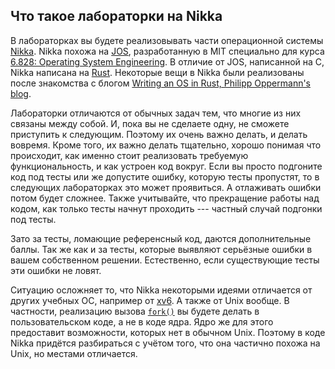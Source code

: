 ## Что такое лабораторки на Nikka

В лабораторках вы будете реализовывать части операционной системы
[Nikka](https://gitlab.com/sergey-v-galtsev/nikka-public/).
Nikka похожа на [JOS](https://pdos.csail.mit.edu/6.828/2018/labs/lab1/), разработанную в MIT специально для курса
[6.828: Operating System Engineering](https://pdos.csail.mit.edu/6.828/2018/index.html).
В отличие от JOS, написанной на C, Nikka написана на [Rust](https://www.rust-lang.org/).
Некоторые вещи в Nikka были реализованы после знакомства с блогом
[Writing an OS in Rust, Philipp Oppermann's blog](https://os.phil-opp.com/).

Лабораторки отличаются от обычных задач тем, что многие из них связаны между собой.
И, пока вы не сделаете одну, не сможете приступить к следующим.
Поэтому их очень важно делать, и делать вовремя.
Кроме того, их важно делать тщательно, хорошо понимая что происходит, как именно стоит реализовать требуемую функциональность, и как устроен код вокруг.
Если вы просто подгоните код под тесты или же допустите ошибку, которую тесты пропустят, то в следующих лабораторках это может проявиться.
А отлаживать ошибки потом будет сложнее.
Также учитывайте, что прекращение работы над кодом, как только тесты начнут проходить --- частный случай подгонки под тесты.

Зато за тесты, ломающие референсный код, даются дополнительные баллы.
Так же как и за тесты, которые выявляют серьёзные ошибки в вашем собственном решении.
Естественно, если существующие тесты эти ошибки не ловят.

Ситуацию осложняет то, что Nikka некоторыми идеями отличается от других учебных ОС, например от
[xv6](https://en.wikipedia.org/wiki/Xv6).
А также от Unix вообще.
В частности, реализацию вызова
[`fork()`](https://pubs.opengroup.org/onlinepubs/9699919799/functions/fork.html)
вы будете делать в пользовательском коде, а не в коде ядра.
Ядро же для этого предоставит возможности, которых нет в обычном Unix.
Поэтому в коде Nikka придётся разбираться с учётом того, что она частично похожа на Unix,
но местами отличается.
